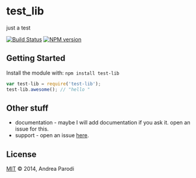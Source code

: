 # test_lib 

just a test

[![Build Status](https://secure.travis-ci.org/parroit/test-lib.png?branch=master)](http://travis-ci.org/parroit/test-lib) [![NPM version](https://badge-me.herokuapp.com/api/npm/test-lib.png)](http://badges.enytc.com/for/npm/test-lib) 

## Getting Started
Install the module with: `npm install test-lib`

```javascript
var test-lib = require('test-lib');
test-lib.awesome(); // "hello "
```

## Other stuff

* documentation - maybe I will add documentation if you ask it. open an issue for this.
* support - open an issue [here](https://github.com/parroit/test-lib/issues).

## License
[MIT](http://opensource.org/licenses/MIT) © 2014, Andrea Parodi